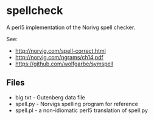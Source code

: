 # spellcheck

A perl5 implementation of the Norivg spell checker.

See:

 * http://norvig.com/spell-correct.html
 * http://norvig.com/ngrams/ch14.pdf
 * https://github.com/wolfgarbe/symspell

## Files

 * big.txt - Gutenberg data file
 * spell.py - Norvigs spelling program for reference
 * spell.pl - a non-idiomatic perl5 translation of spell.py

